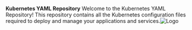 **Kubernetes YAML Repository**
Welcome to the Kubernetes YAML Repository! This repository contains all the Kubernetes configuration files required to deploy and manage your applications and services.![Logo](https://www.padok.fr/hubfs/Website%202021/Illustrations/techno-kub.png)
